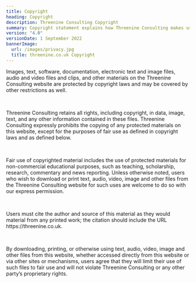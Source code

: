 ```yaml
---
title: Copyright
heading: Copyright
description: Threenine Consulting Copyright
summary: Copyright statement explains how Threenine Consulting makes use of cookies on the website
version: "4.0"
versionDate: 1 September 2022
bannerImage:
  url: /images/privacy.jpg
  title: threenine.co.uk Copyright
---
```



Images, text, software, documentation, electronic text and image files, audio and video files and clips, and other materials on the Threenine Consulting website are protected by copyright laws and may be covered by other restrictions as well. 
<p>&nbsp;</p>
Threenine Consulting retains all rights, including copyright, in data, image, text, and any other information contained in these files. Threenine Consulting expressly prohibits the copying of any protected materials on this website, except for the purposes of fair use as defined in copyright laws and as defined below.
<p>&nbsp;</p>
Fair use of copyrighted material includes the use of protected materials for non-commercial educational purposes, such as teaching, scholarship, research, commentary and news reporting. Unless otherwise noted, users who wish to download or print text, audio, video, image and other files from the Threenine Consulting website for such uses are welcome to do so with our express permission. 
<p>&nbsp;</p>
Users must cite the author and source of this material as they would material from any printed work; the citation should include the URL https://threenine.co.uk. 
<p>&nbsp;</p>
By downloading, printing, or otherwise using text, audio, video, image and other files from this website, whether accessed directly from this website or via other sites or mechanisms, users agree that they will limit their use of such files to fair use and will not violate Threenine Consulting or any other party’s proprietary rights. 
<p>&nbsp;</p>
